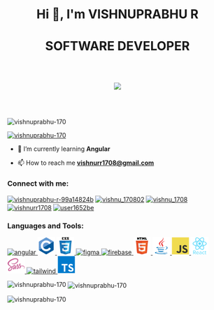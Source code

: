 <h1 align="center">Hi 👋, I'm VISHNUPRABHU R</h1>
<h1 align="center">SOFTWARE DEVELOPER</h1> <br> <br> <p align="center"> <img src="https://user-images.githubusercontent.com/89796024/224526598-5357699c-9956-426b-aa22-d673d4e40b12.gif" /> </p> <br> <br>

<p align="left"> <img src="https://komarev.com/ghpvc/?username=vishnuprabhu-170&label=Profile%20views&color=0e75b6&style=flat" alt="vishnuprabhu-170" /> </p>

<p align="left"> <a href="https://github.com/ryo-ma/github-profile-trophy"><img src="https://github-profile-trophy.vercel.app/?username=vishnuprabhu-170" alt="vishnuprabhu-170" /></a> </p>

- 🌱 I’m currently learning **Angular**

- 📫 How to reach me **vishnurr1708@gmail.com**

<h3 align="left">Connect with me:</h3>
<p align="left">
<a href="https://linkedin.com/in/vishnuprabhu-r-99a14824b" target="blank"><img align="center" src="https://raw.githubusercontent.com/rahuldkjain/github-profile-readme-generator/master/src/images/icons/Social/linked-in-alt.svg" alt="vishnuprabhu-r-99a14824b" height="30" width="40" /></a>
<a href="https://instagram.com/vishnu_170802" target="blank"><img align="center" src="https://raw.githubusercontent.com/rahuldkjain/github-profile-readme-generator/master/src/images/icons/Social/instagram.svg" alt="vishnu_170802" height="30" width="40" /></a>
<a href="https://www.codechef.com/users/vishnu_1708" target="blank"><img align="center" src="https://cdn.jsdelivr.net/npm/simple-icons@3.1.0/icons/codechef.svg" alt="vishnu_1708" height="30" width="40" /></a>
<a href="https://www.hackerrank.com/vishnurr1708" target="blank"><img align="center" src="https://raw.githubusercontent.com/rahuldkjain/github-profile-readme-generator/master/src/images/icons/Social/hackerrank.svg" alt="vishnurr1708" height="30" width="40" /></a>
<a href="https://www.leetcode.com/user1652be" target="blank"><img align="center" src="https://raw.githubusercontent.com/rahuldkjain/github-profile-readme-generator/master/src/images/icons/Social/leet-code.svg" alt="user1652be" height="30" width="40" /></a>
</p>

<h3 align="left">Languages and Tools:</h3>
<p align="left"> <a href="https://angular.io" target="_blank" rel="noreferrer"> <img src="https://angular.io/assets/images/logos/angular/angular.svg" alt="angular" width="40" height="40"/> </a> <a href="https://www.cprogramming.com/" target="_blank" rel="noreferrer"> <img src="https://raw.githubusercontent.com/devicons/devicon/master/icons/c/c-original.svg" alt="c" width="40" height="40"/> </a> <a href="https://www.w3schools.com/css/" target="_blank" rel="noreferrer"> <img src="https://raw.githubusercontent.com/devicons/devicon/master/icons/css3/css3-original-wordmark.svg" alt="css3" width="40" height="40"/> </a> <a href="https://www.figma.com/" target="_blank" rel="noreferrer"> <img src="https://www.vectorlogo.zone/logos/figma/figma-icon.svg" alt="figma" width="40" height="40"/> </a> <a href="https://firebase.google.com/" target="_blank" rel="noreferrer"> <img src="https://www.vectorlogo.zone/logos/firebase/firebase-icon.svg" alt="firebase" width="40" height="40"/> </a> <a href="https://www.w3.org/html/" target="_blank" rel="noreferrer"> <img src="https://raw.githubusercontent.com/devicons/devicon/master/icons/html5/html5-original-wordmark.svg" alt="html5" width="40" height="40"/> </a> <a href="https://www.java.com" target="_blank" rel="noreferrer"> <img src="https://raw.githubusercontent.com/devicons/devicon/master/icons/java/java-original.svg" alt="java" width="40" height="40"/> </a> <a href="https://developer.mozilla.org/en-US/docs/Web/JavaScript" target="_blank" rel="noreferrer"> <img src="https://raw.githubusercontent.com/devicons/devicon/master/icons/javascript/javascript-original.svg" alt="javascript" width="40" height="40"/> </a> <a href="https://reactjs.org/" target="_blank" rel="noreferrer"> <img src="https://raw.githubusercontent.com/devicons/devicon/master/icons/react/react-original-wordmark.svg" alt="react" width="40" height="40"/> </a> <a href="https://sass-lang.com" target="_blank" rel="noreferrer"> <img src="https://raw.githubusercontent.com/devicons/devicon/master/icons/sass/sass-original.svg" alt="sass" width="40" height="40"/> </a> <a href="https://tailwindcss.com/" target="_blank" rel="noreferrer"> <img src="https://www.vectorlogo.zone/logos/tailwindcss/tailwindcss-icon.svg" alt="tailwind" width="40" height="40"/> </a> <a href="https://www.typescriptlang.org/" target="_blank" rel="noreferrer"> <img src="https://raw.githubusercontent.com/devicons/devicon/master/icons/typescript/typescript-original.svg" alt="typescript" width="40" height="40"/> </a> </p>

<p><img align="left" src="https://github-readme-stats.vercel.app/api/top-langs?username=vishnuprabhu-170&show_icons=true&locale=en&layout=compact" alt="vishnuprabhu-170" /></p>

<p>&nbsp;<img align="center" src="https://github-readme-stats.vercel.app/api?username=vishnuprabhu-170&show_icons=true&locale=en" alt="vishnuprabhu-170" /></p>

<p><img align="center" src="https://github-readme-streak-stats.herokuapp.com/?user=vishnuprabhu-170&" alt="vishnuprabhu-170" /></p>
